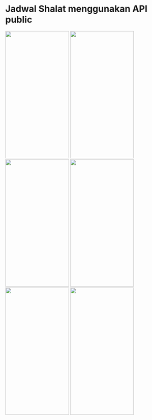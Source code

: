 # Jadwal Shalat menggunakan API public
<img src="https://user-images.githubusercontent.com/72877238/179243753-2d11e6ed-e5aa-4981-90e5-6519f35008a4.jpg" width="200" height="400"> <img src="https://user-images.githubusercontent.com/72877238/179243843-6e4c24fa-1a1c-4cd3-aca2-8b374f112822.jpg" width="200" height="400">
<img src="https://user-images.githubusercontent.com/72877238/179243995-e2fc9186-924e-4d66-ab40-143081793145.jpg" width="200" height="400"> <img src="https://user-images.githubusercontent.com/72877238/179244107-daeaf78c-0f1f-44ef-a180-244c641b957f.jpg" width="200" height="400">
<img src="https://user-images.githubusercontent.com/72877238/179244237-7e360906-ca98-4c3a-acef-99c68c79bb81.jpg" width="200" height="400"> <img src="https://user-images.githubusercontent.com/72877238/179244314-5fbbcafd-e649-4cdf-a8a3-0949dc1999fd.jpg" width="200" height="400">
